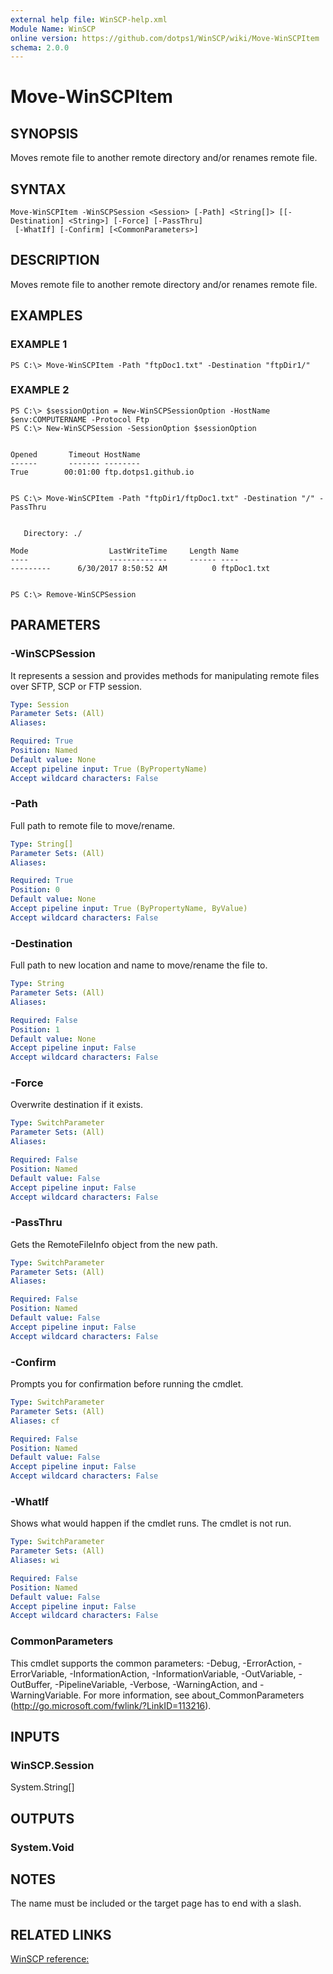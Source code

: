 ```yaml
---
external help file: WinSCP-help.xml
Module Name: WinSCP
online version: https://github.com/dotps1/WinSCP/wiki/Move-WinSCPItem
schema: 2.0.0
---
```


# Move-WinSCPItem

## SYNOPSIS
Moves remote file to another remote directory and/or renames remote file.

## SYNTAX

```
Move-WinSCPItem -WinSCPSession <Session> [-Path] <String[]> [[-Destination] <String>] [-Force] [-PassThru]
 [-WhatIf] [-Confirm] [<CommonParameters>]
```

## DESCRIPTION
Moves remote file to another remote directory and/or renames remote file.

## EXAMPLES

### EXAMPLE 1
```
PS C:\> Move-WinSCPItem -Path "ftpDoc1.txt" -Destination "ftpDir1/"
```

### EXAMPLE 2
```
PS C:\> $sessionOption = New-WinSCPSessionOption -HostName $env:COMPUTERNAME -Protocol Ftp
PS C:\> New-WinSCPSession -SessionOption $sessionOption


Opened       Timeout HostName
------       ------- --------
True        00:01:00 ftp.dotps1.github.io


PS C:\> Move-WinSCPItem -Path "ftpDir1/ftpDoc1.txt" -Destination "/" -PassThru


   Directory: ./

Mode                  LastWriteTime     Length Name
----                  -------------     ------ ----
---------      6/30/2017 8:50:52 AM          0 ftpDoc1.txt


PS C:\> Remove-WinSCPSession
```

## PARAMETERS

### -WinSCPSession
It represents a session and provides methods for manipulating remote files over SFTP, SCP or FTP session.

```yaml
Type: Session
Parameter Sets: (All)
Aliases:

Required: True
Position: Named
Default value: None
Accept pipeline input: True (ByPropertyName)
Accept wildcard characters: False
```

### -Path
Full path to remote file to move/rename.

```yaml
Type: String[]
Parameter Sets: (All)
Aliases:

Required: True
Position: 0
Default value: None
Accept pipeline input: True (ByPropertyName, ByValue)
Accept wildcard characters: False
```

### -Destination
Full path to new location and name to move/rename the file to.

```yaml
Type: String
Parameter Sets: (All)
Aliases:

Required: False
Position: 1
Default value: None
Accept pipeline input: False
Accept wildcard characters: False
```

### -Force
Overwrite destination if it exists.

```yaml
Type: SwitchParameter
Parameter Sets: (All)
Aliases:

Required: False
Position: Named
Default value: False
Accept pipeline input: False
Accept wildcard characters: False
```

### -PassThru
Gets the RemoteFileInfo object from the new path.

```yaml
Type: SwitchParameter
Parameter Sets: (All)
Aliases:

Required: False
Position: Named
Default value: False
Accept pipeline input: False
Accept wildcard characters: False
```

### -Confirm
Prompts you for confirmation before running the cmdlet.

```yaml
Type: SwitchParameter
Parameter Sets: (All)
Aliases: cf

Required: False
Position: Named
Default value: False
Accept pipeline input: False
Accept wildcard characters: False
```

### -WhatIf
Shows what would happen if the cmdlet runs.
The cmdlet is not run.

```yaml
Type: SwitchParameter
Parameter Sets: (All)
Aliases: wi

Required: False
Position: Named
Default value: False
Accept pipeline input: False
Accept wildcard characters: False
```

### CommonParameters
This cmdlet supports the common parameters: -Debug, -ErrorAction, -ErrorVariable, -InformationAction, -InformationVariable, -OutVariable, -OutBuffer, -PipelineVariable, -Verbose, -WarningAction, and -WarningVariable. For more information, see about_CommonParameters (http://go.microsoft.com/fwlink/?LinkID=113216).

## INPUTS

### WinSCP.Session
System.String\[\]

## OUTPUTS

### System.Void

## NOTES
The name must be included or the target page has to end with a slash.

## RELATED LINKS

[WinSCP reference:](https://winscp.net/eng/docs/library_session_movefile)

